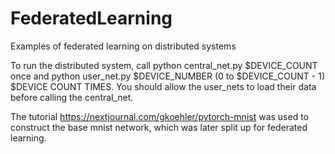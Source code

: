 # FederatedLearning
Examples of federated learning on distributed systems

To run the distributed system, call python central_net.py $DEVICE_COUNT once and python user_net.py $DEVICE_NUMBER (0 to $DEVICE_COUNT - 1) $DEVICE COUNT TIMES. You should allow the user_nets to load their data before calling the central_net.



The tutorial https://nextjournal.com/gkoehler/pytorch-mnist was used to construct the base mnist network, which was later split up for federated learning.
